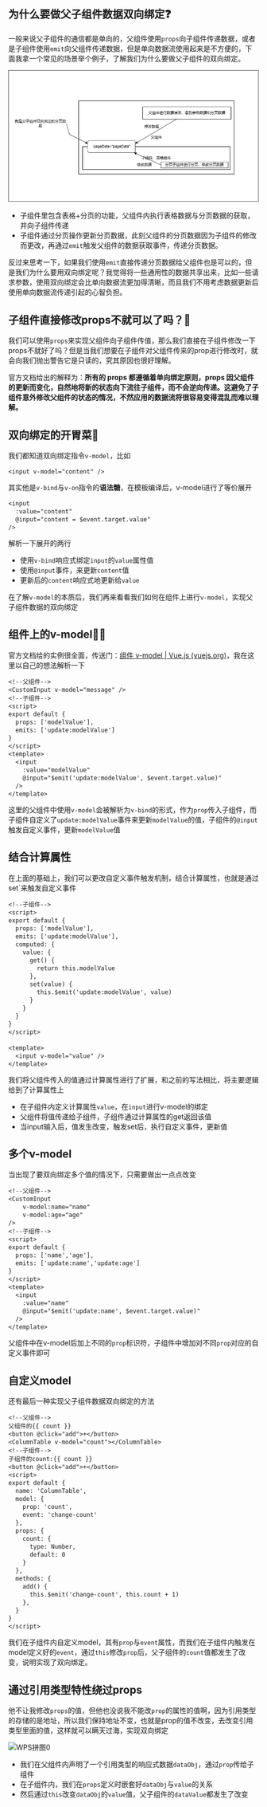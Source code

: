 ## 为什么要做父子组件数据双向绑定❓

一般来说父子组件的通信都是单向的，父组件使用`props`向子组件传递数据，或者是子组件使用`emit`向父组件传递数据，但是单向数据流使用起来是不方便的，下面我拿一个常见的场景举个例子，了解我们为什么要做父子组件的双向绑定。

![1.drawio (1)](https://raw.githubusercontent.com/HRBully/Img/main/1.drawio%20(1).png)

- 子组件里包含表格+分页的功能，父组件内执行表格数据与分页数据的获取，并向子组件传递
- 子组件通过分页操作更新分页数据，此刻父组件的分页数据因为子组件的修改而更改，再通过`emit`触发父组件的数据获取事件，传递分页数据。

反过来思考一下，如果我们使用`emit`直接传递分页数据给父组件也是可以的，但是我们为什么要用双向绑定呢？我觉得将一些通用性的数据共享出来，比如一些请求参数，使用双向绑定会比单向数据流更加得清晰，而且我们不用考虑数据更新后使用单向数据流传递引起的心智负担。

## 子组件直接修改props不就可以了吗？💢

我们可以使用`props`来实现父组件向子组件传值，那么我们直接在子组件修改一下props不就好了吗？但是当我们想要在子组件对父组件传来的prop进行修改时，就会向我们抛出警告它是只读的，究其原因也很好理解。

官方文档给出的解释为：**所有的 props 都遵循着单向绑定原则，props 因父组件的更新而变化，自然地将新的状态向下流往子组件，而不会逆向传递。这避免了子组件意外修改父组件的状态的情况，不然应用的数据流将很容易变得混乱而难以理解。**

## 双向绑定的开胃菜🍨

我们都知道双向绑定指令`v-model`，比如

```vue
<input v-model="content" />
```

其实他是`v-bind`与`v-on`指令的**语法糖**，在模板编译后，v-model进行了等价展开

```vue
<input
  :value="content"
  @input="content = $event.target.value"
/>
```

解析一下展开的两行

- 使用`v-bind`响应式绑定`input`的`value`属性值
- 使用`@input`事件，来更新`content`值
- 更新后的`content`响应式地更新给`value`

在了解`v-model`的本质后，我们再来看看我们如何在组件上进行`v-model`，实现父子组件数据的双向绑定

## 组件上的v-model😶‍🌫️

官方文档给的实例很全面，传送门：[组件 v-model | Vue.js (vuejs.org)](https://cn.vuejs.org/guide/components/v-model.html)，我在这里以自己的想法解析一下

```vue
<!--父组件-->
<CustomInput v-model="message" /> 
<!--子组件-->
<script>
export default {
  props: ['modelValue'],
  emits: ['update:modelValue']
}
</script>
<template>
  <input
    :value="modelValue"
    @input="$emit('update:modelValue', $event.target.value)"
  />
</template>
```

这里的父组件中使用`v-model`会被解析为`v-bind`的形式，作为`prop`传入子组件，而子组件自定义了`update:modelValue`事件来更新`modelValue`的值，子组件的`@input`触发自定义事件，更新`modelValue`值

## 结合计算属性

在上面的基础上，我们可以更改自定义事件触发机制，结合计算属性，也就是通过set`来触发自定义事件

```vue
<!--子组件-->
<script>
export default {
  props: ['modelValue'],
  emits: ['update:modelValue'],
  computed: {
    value: {
      get() {
        return this.modelValue
      },
      set(value) {
        this.$emit('update:modelValue', value)
      }
    }
  }
}
</script>

<template>
  <input v-model="value" />
</template>
```

我们将父组件传入的值通过计算属性进行了扩展，和之前的写法相比，将主要逻辑给到了计算属性上

- 在子组件内定义计算属性`value`，在`input`进行v-model的绑定
- 父组件将值传递给子组件，子组件通过计算属性的get返回该值
- 当input输入后，值发生改变，触发set后，执行自定义事件，更新值

## 多个v-model

当出现了要双向绑定多个值的情况下，只需要做出一点点改变

```vue
<!--父组件-->
<CustomInput 
    v-model:name="name"
    v-model:age="age"
/> 
<!--子组件-->
<script>
export default {
  props: ['name','age'],
  emits: ['update:name','update:age']
}
</script>
<template>
  <input
    :value="name"
    @input="$emit('update:name', $event.target.value)"
  />
</template>
```

父组件中在v-model后加上不同的`prop`标识符，子组件中增加对不同`prop`对应的自定义事件即可

## 自定义model

还有最后一种实现父子组件数据双向绑定的方法

```vue
<!--父组件-->
父组件的{{ count }}
<button @click="add">+</button>
<ColumnTable v-model="count"></ColumnTable>
<!--子组件-->
子组件的count:{{ count }}
<button @click="add">+</button>
<script>
export default {
  name: 'ColumnTable',
  model: {
    prop: 'count',
    event: 'change-count'
  },
  props: {
    count: {
      type: Number,
      default: 0
    }
  },
  methods: {
    add() {
      this.$emit('change-count', this.count + 1)
    },
  }
}
</script>
```

我们在子组件内自定义model，其有`prop`与`event`属性，而我们在子组件内触发在model定义好的`event`，通过`this`修改`prop`后，父子组件的`count`值都发生了改变，说明实现了双向绑定。

## 通过引用类型特性绕过props

他不让我修改`props`的值，但他也没说我不能改`prop`的属性的值啊，因为引用类型的存储的是地址，所以我们保持地址不变，也就是prop的值不改变，去改变引用类型里面的值，这样就可以瞒天过海，实现双向绑定

![WPS拼图0](D:\Desktop\WPS拼图0.png)

- 我们在父组件内声明了一个引用类型的响应式数据`dataObj`，通过`prop`传给子组件
- 在子组件内，我们在`props`定义时嵌套好`dataObj`与`value`的关系
- 然后通过`this`改变`dataObj`的`value`值，父子组件的`dataValue`都发生了改变
